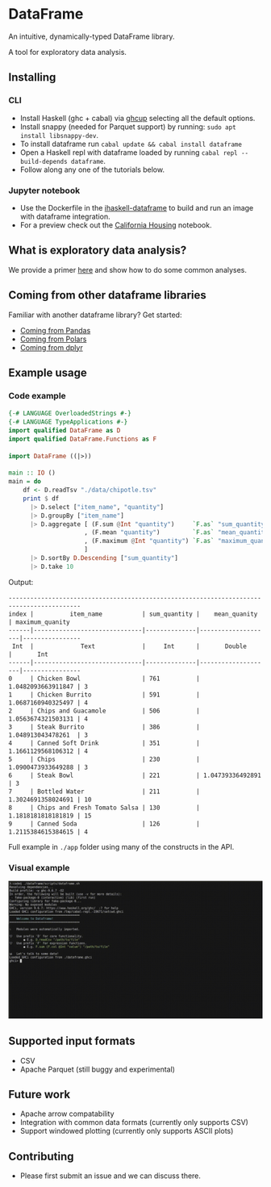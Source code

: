 # DataFrame

An intuitive, dynamically-typed DataFrame library.

A tool for exploratory data analysis.

## Installing

### CLI
* Install Haskell (ghc + cabal) via [ghcup](https://www.haskell.org/ghcup/install/) selecting all the default options.
* Install snappy (needed for Parquet support) by running: `sudo apt install libsnappy-dev`.
* To install dataframe run `cabal update && cabal install dataframe`
* Open a Haskell repl with dataframe loaded by running `cabal repl --build-depends dataframe`.
* Follow along any one of the tutorials below.

### Jupyter notebook
* Use the Dockerfile in the [ihaskell-dataframe](https://github.com/mchav/ihaskell-dataframe) to build and run an image with dataframe integration.
* For a preview check out the [California Housing](https://github.com/mchav/dataframe/blob/main/docs/California%20Housing.ipynb) notebook.

## What is exploratory data analysis?
We provide a primer [here](https://github.com/mchav/dataframe/blob/main/docs/exploratory_data_analysis_primer.md) and show how to do some common analyses.

## Coming from other dataframe libraries
Familiar with another dataframe library? Get started:
* [Coming from Pandas](https://github.com/mchav/dataframe/blob/main/docs/coming_from_pandas.md)
* [Coming from Polars](https://github.com/mchav/dataframe/blob/main/docs/coming_from_polars.md)
* [Coming from dplyr](https://github.com/mchav/dataframe/blob/main/docs/coming_from_dplyr.md)

## Example usage

### Code example
```haskell
{-# LANGUAGE OverloadedStrings #-}
{-# LANGUAGE TypeApplications #-}
import qualified DataFrame as D
import qualified DataFrame.Functions as F

import DataFrame ((|>))

main :: IO ()
main = do
    df <- D.readTsv "./data/chipotle.tsv"
    print $ df
      |> D.select ["item_name", "quantity"]
      |> D.groupBy ["item_name"]
      |> D.aggregate [ (F.sum @Int "quantity")     `F.as` "sum_quantity"
                     , (F.mean "quantity")         `F.as` "mean_quantity"
                     , (F.maximum @Int "quantity") `F.as` "maximum_quantity"
                     ]
      |> D.sortBy D.Descending ["sum_quantity"]
      |> D.take 10
```

Output:

```
------------------------------------------------------------------------------------------
index |          item_name           | sum_quantity |    mean_quanity    | maximum_quanity
------|------------------------------|--------------|--------------------|----------------
 Int  |             Text             |     Int      |       Double       |       Int      
------|------------------------------|--------------|--------------------|----------------
0     | Chicken Bowl                 | 761          | 1.0482093663911847 | 3              
1     | Chicken Burrito              | 591          | 1.0687160940325497 | 4              
2     | Chips and Guacamole          | 506          | 1.0563674321503131 | 4              
3     | Steak Burrito                | 386          | 1.048913043478261  | 3              
4     | Canned Soft Drink            | 351          | 1.1661129568106312 | 4              
5     | Chips                        | 230          | 1.0900473933649288 | 3              
6     | Steak Bowl                   | 221          | 1.04739336492891   | 3              
7     | Bottled Water                | 211          | 1.3024691358024691 | 10             
8     | Chips and Fresh Tomato Salsa | 130          | 1.1818181818181819 | 15             
9     | Canned Soda                  | 126          | 1.2115384615384615 | 4 
```

Full example in `./app` folder using many of the constructs in the API.

### Visual example
![Screencast of usage in GHCI](./static/example.gif)

## Supported input formats
* CSV
* Apache Parquet (still buggy and experimental)

## Future work
* Apache arrow compatability
* Integration with common data formats (currently only supports CSV)
* Support windowed plotting (currently only supports ASCII plots)

## Contributing
* Please first submit an issue and we can discuss there.
